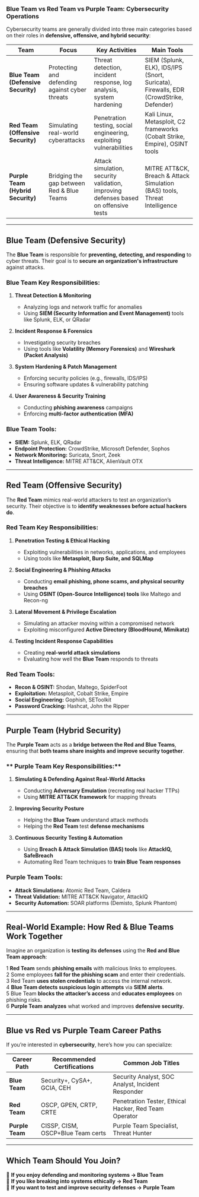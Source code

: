 ### **Blue Team vs Red Team vs Purple Team: Cybersecurity Operations**  

Cybersecurity teams are generally divided into three main categories based on their roles in **defensive, offensive, and hybrid security**:  

| **Team** | **Focus** | **Key Activities** | **Main Tools** |
|----------|----------|-------------------|----------------|
| **Blue Team (Defensive Security)** | Protecting and defending against cyber threats | Threat detection, incident response, log analysis, system hardening | SIEM (Splunk, ELK), IDS/IPS (Snort, Suricata), Firewalls, EDR (CrowdStrike, Defender) |
| **Red Team (Offensive Security)** | Simulating real-world cyberattacks | Penetration testing, social engineering, exploiting vulnerabilities | Kali Linux, Metasploit, C2 frameworks (Cobalt Strike, Empire), OSINT tools |
| **Purple Team (Hybrid Security)** | Bridging the gap between Red & Blue Teams | Attack simulation, security validation, improving defenses based on offensive tests | MITRE ATT&CK, Breach & Attack Simulation (BAS) tools, Threat Intelligence |

---

## **Blue Team (Defensive Security)**
The **Blue Team** is responsible for **preventing, detecting, and responding** to cyber threats. Their goal is to **secure an organization's infrastructure** against attacks.

### **Blue Team Key Responsibilities:**
1. **Threat Detection & Monitoring**  
   - Analyzing logs and network traffic for anomalies  
   - Using **SIEM (Security Information and Event Management)** tools like Splunk, ELK, or QRadar  

2. **Incident Response & Forensics**  
   - Investigating security breaches  
   - Using tools like **Volatility (Memory Forensics)** and **Wireshark (Packet Analysis)**  

3. **System Hardening & Patch Management**  
   - Enforcing security policies (e.g., firewalls, IDS/IPS)  
   - Ensuring software updates & vulnerability patching  

4. **User Awareness & Security Training**  
   - Conducting **phishing awareness** campaigns  
   - Enforcing **multi-factor authentication (MFA)**  

### **Blue Team Tools:**
- **SIEM:** Splunk, ELK, QRadar  
- **Endpoint Protection:** CrowdStrike, Microsoft Defender, Sophos  
- **Network Monitoring:** Suricata, Snort, Zeek  
- **Threat Intelligence:** MITRE ATT&CK, AlienVault OTX  

---

## **Red Team (Offensive Security)**
The **Red Team** mimics real-world attackers to test an organization’s security. Their objective is to **identify weaknesses before actual hackers do**.

### **Red Team Key Responsibilities:**
1. **Penetration Testing & Ethical Hacking**  
   - Exploiting vulnerabilities in networks, applications, and employees  
   - Using tools like **Metasploit, Burp Suite, and SQLMap**  

2. **Social Engineering & Phishing Attacks**  
   - Conducting **email phishing, phone scams, and physical security breaches**  
   - Using **OSINT (Open-Source Intelligence) tools** like Maltego and Recon-ng  

3. **Lateral Movement & Privilege Escalation**  
   - Simulating an attacker moving within a compromised network  
   - Exploiting misconfigured **Active Directory (BloodHound, Mimikatz)**  

4. **Testing Incident Response Capabilities**  
   - Creating **real-world attack simulations**  
   - Evaluating how well the **Blue Team** responds to threats  

### **Red Team Tools:**
- **Recon & OSINT:** Shodan, Maltego, SpiderFoot  
- **Exploitation:** Metasploit, Cobalt Strike, Empire  
- **Social Engineering:** Gophish, SEToolkit  
- **Password Cracking:** Hashcat, John the Ripper  

---

## **Purple Team (Hybrid Security)**
The **Purple Team** acts as a **bridge between the Red and Blue Teams**, ensuring that **both teams share insights and improve security together**.

### ** Purple Team Key Responsibilities:**
1. **Simulating & Defending Against Real-World Attacks**  
   - Conducting **Adversary Emulation** (recreating real hacker TTPs)  
   - Using **MITRE ATT&CK framework** for mapping threats  

2. **Improving Security Posture**  
   - Helping the **Blue Team** understand attack methods  
   - Helping the **Red Team** test **defense mechanisms**  

3. **Continuous Security Testing & Automation**  
   - Using **Breach & Attack Simulation (BAS) tools** like **AttackIQ, SafeBreach**  
   - Automating Red Team techniques to **train Blue Team responses**  

### **Purple Team Tools:**
- **Attack Simulations:** Atomic Red Team, Caldera  
- **Threat Validation:** MITRE ATT&CK Navigator, AttackIQ  
- **Security Automation:** SOAR platforms (Demisto, Splunk Phantom)  

---

## **Real-World Example: How Red & Blue Teams Work Together**
Imagine an organization is **testing its defenses** using the **Red and Blue Team approach**:

1 **Red Team** sends **phishing emails** with malicious links to employees.  
2 Some employees **fall for the phishing scam** and enter their credentials.  
3 Red Team **uses stolen credentials** to access the internal network.  
4 **Blue Team detects suspicious login attempts** via **SIEM alerts**.  
5 Blue Team **blocks the attacker’s access** and **educates employees** on phishing risks.  
6 **Purple Team analyzes** what worked and improves **defensive security.**  

---

## **Blue vs Red vs Purple Team Career Paths**
If you’re interested in **cybersecurity**, here’s how you can specialize:

| **Career Path** | **Recommended Certifications** | **Common Job Titles** |
|----------------|----------------------|----------------|
| **Blue Team** | Security+, CySA+, GCIA, CEH | Security Analyst, SOC Analyst, Incident Responder |
| **Red Team** | OSCP, GPEN, CRTP, CRTE | Penetration Tester, Ethical Hacker, Red Team Operator |
| **Purple Team** | CISSP, CISM, OSCP+Blue Team certs | Purple Team Specialist, Threat Hunter |

---

## **Which Team Should You Join?**
🔹 **If you enjoy defending and monitoring systems → Blue Team**  
🔹 **If you like breaking into systems ethically → Red Team**  
🔹 **If you want to test and improve security defenses → Purple Team** 
